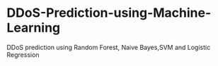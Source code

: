 # DDoS-Prediction-using-Machine-Learning
DDoS prediction using Random Forest, Naive Bayes,SVM and Logistic Regression
